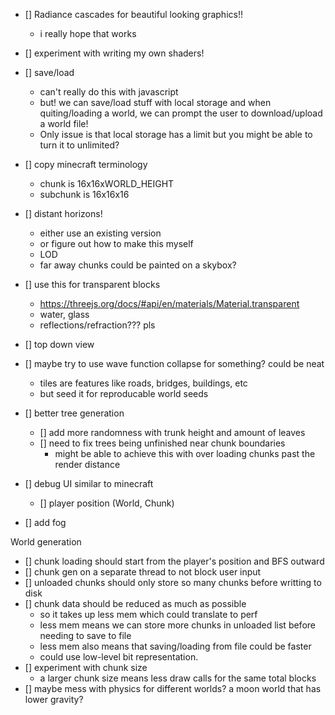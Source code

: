 

- [] Radiance cascades for beautiful looking graphics!!
    - i really hope that works

- [] experiment with writing my own shaders!

- [] save/load
    - can't really do this with javascript
    - but! we can save/load stuff with local storage
    and when quiting/loading a world, we can prompt the user to
    download/upload a world file!
    - Only issue is that local storage has a limit but you might
    be able to turn it to unlimited?

- [] copy minecraft terminology
    - chunk is 16x16xWORLD_HEIGHT
    - subchunk is 16x16x16

- [] distant horizons!
    - either use an existing version
    - or figure out how to make this myself
    - LOD
    - far away chunks could be painted on a skybox?

- [] use this for transparent blocks
    - https://threejs.org/docs/#api/en/materials/Material.transparent
    - water, glass
    - reflections/refraction??? pls


- [] top down view
- [] maybe try to use wave function collapse for something? could be neat
    - tiles are features like roads, bridges, buildings, etc
    - but seed it for reproducable world seeds

- [] better tree generation
    - [] add more randomness with trunk height and amount of leaves
    - [] need to fix trees being unfinished near chunk boundaries
        - might be able to achieve this with over loading chunks
        past the render distance

- [] debug UI similar to minecraft
    - [] player position (World, Chunk)
- [] add fog

World generation
- [] chunk loading should start from the player's position and BFS outward
- [] chunk gen on a separate thread to not block user input
- [] unloaded chunks should only store so many chunks before writting to disk
- [] chunk data should be reduced as much as possible
    - so it takes up less mem which could translate to perf
    - less mem means we can store more chunks in unloaded list before needing to save to file
    - less mem also means that saving/loading from file could be faster
    - could use low-level bit representation.
- [] experiment with chunk size
    - a larger chunk size means less draw calls for the same total blocks
- [] maybe mess with physics for different worlds? a moon world that has lower gravity?

